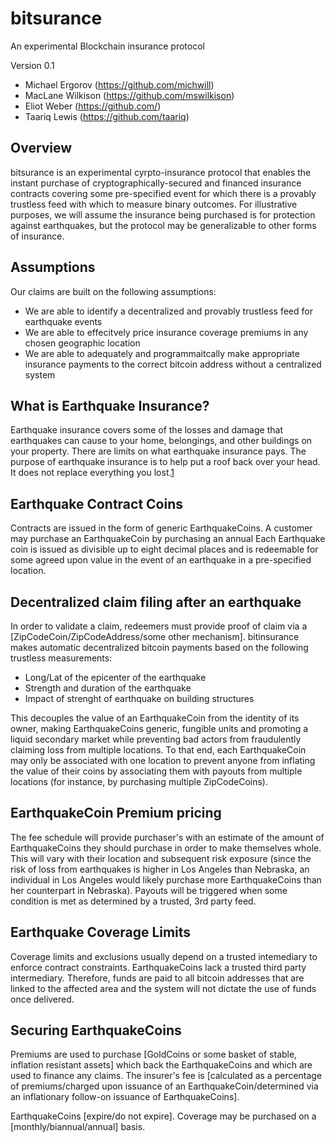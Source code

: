 bitsurance
==========

An experimental Blockchain insurance protocol

Version 0.1 

* Michael Ergorov (https://github.com/michwill)
* MacLane Wilkison (https://github.com/mswilkison)
* Eliot Weber (https://github.com/)
* Taariq Lewis (https://github.com/taariq)


Overview
--------

bitsurance is an experimental cyrpto-insurance protocol that enables the instant purchase of cryptographically-secured and financed insurance contracts covering some pre-specified event for which there is a provably trustless feed with which to measure binary outcomes. For illustrative purposes, we will assume the insurance being purchased is for protection against earthquakes, but the protocol may be generalizable to other forms of insurance.

Assumptions
-------------

Our claims are built on the following assumptions:

* We are able to identify a decentralized and provably trustless feed for earthquake events
* We are able to effecitvely price insurance coverage premiums in any chosen geographic location
* We are able to adequately and programmaitcally make appropriate insurance payments to the correct bitcoin address without a centralized system

What is Earthquake Insurance?
--------------------------

Earthquake insurance covers some of the losses and damage that earthquakes can cause to your home, belongings, and other buildings on your property. There are limits on what earthquake insurance pays. The purpose of earthquake insurance is to help put a roof back over your head. It does not replace everything you lost.[1](http://www.insurance.ca.gov/0100-consumers/0060-information-guides/0040-residential/earthquake-insurance.cfm)


Earthquake Contract Coins
--------------------------

Contracts are issued in the form of generic EarthquakeCoins. A customer may purchase an EarthquakeCoin by purchasing an annual Each Earthquake coin is issued as divisible up to eight decimal places and is redeemable for some agreed upon value in the event of an earthquake in a pre-specified location.


Decentralized claim filing after an earthquake
-----------------------------------------------

In order to validate a claim, redeemers must provide proof of claim via a [ZipCodeCoin/ZipCodeAddress/some other mechanism]. bitinsurance makes automatic decentralized bitcoin payments based on the following trustless measurements:

* Long/Lat of the epicenter of the earthquake
* Strength and duration of the earthquake
* Impact of strenght of earthquake on building structures

This decouples the value of an EarthquakeCoin from the identity of its owner, making EarthquakeCoins generic, fungible units and promoting a liquid secondary market while preventing bad actors from fraudulently claiming loss from multiple locations. To that end, each EarthquakeCoin may only be associated with one location to prevent anyone from inflating the value of their coins by associating them with payouts from multiple locations (for instance, by purchasing multiple ZipCodeCoins).

EarthquakeCoin Premium pricing
-------------------------------

The fee schedule will provide purchaser's with an estimate of the amount of EarthquakeCoins they should purchase in order to make themselves whole. This will vary with their location and subsequent risk exposure (since the
risk of loss from earthquakes is higher in Los Angeles than Nebraska, an individual in Los Angeles would likely purchase more EarthquakeCoins than her counterpart in  Nebraska). Payouts will be triggered when some condition
is met as determined by a trusted, 3rd party feed.

Earthquake Coverage Limits
--------------------------

Coverage limits and exclusions usually depend on a trusted intemediary to enforce contract constraints. EarthquakeCoins lack a trusted third party intermediary. Therefore, funds are paid to all bitcoin addresses that are linked to the affected area and the system will not dictate the use of funds once delivered.


Securing EarthquakeCoins
-------------------------

Premiums are used to purchase [GoldCoins or some basket of stable, inflation
resistant assets] which back the EarthquakeCoins and which are used to
finance any claims. The insurer's fee is [calculated as a percentage of
premiums/charged upon issuance of an EarthquakeCoin/determined via an
inflationary follow-on issuance of EarthquakeCoins].

EarthquakeCoins [expire/do not expire]. Coverage may be purchased on a
[monthly/biannual/annual] basis.
